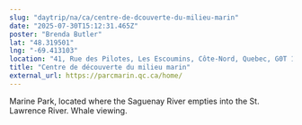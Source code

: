 ```yaml
---
slug: "daytrip/na/ca/centre-de-dcouverte-du-milieu-marin"
date: "2025-07-30T15:12:31.465Z"
poster: "Brenda Butler"
lat: "48.319501"
lng: "-69.413103"
location: "41, Rue des Pilotes, Les Escoumins, Côte-Nord, Quebec, G0T 1K0, Canada"
title: "Centre de découverte du milieu marin"
external_url: https://parcmarin.qc.ca/home/
---
```

Marine Park, located where the Saguenay River empties into the St. Lawrence River. Whale viewing.